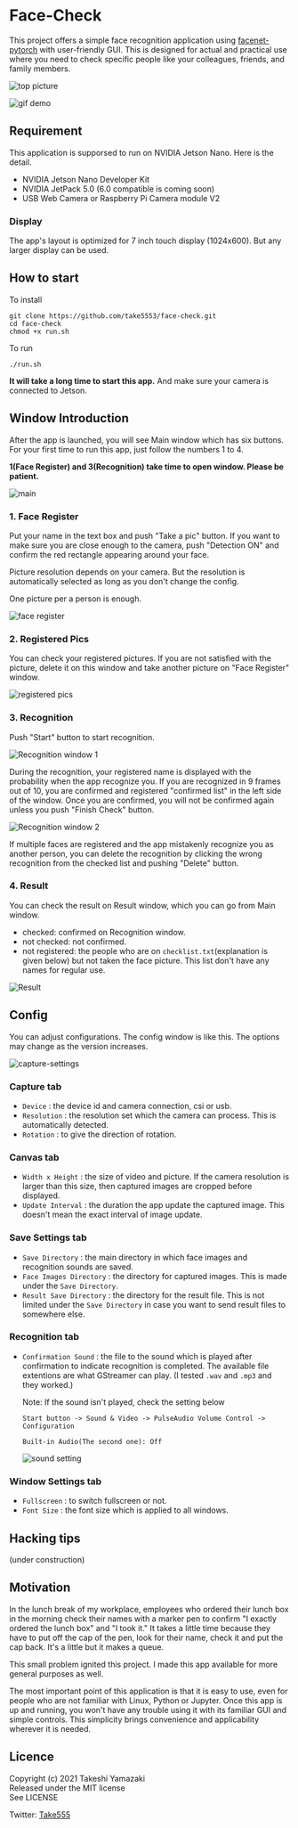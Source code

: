 # Face-Check

This project offers a simple face recognition application using [facenet-pytorch](https://github.com/timesler/facenet-pytorch) with user-friendly GUI. This is designed for actual and practical use where you need to check specific people like your colleagues, friends, and family members.

![top picture](pic/top.jpg)

![gif demo](pic/gif-demo.gif)

## Requirement

This application is supporsed to run on NVIDIA Jetson Nano. Here is the detail.

* NVIDIA Jetson Nano Developer Kit
* NVIDIA JetPack 5.0 (6.0 compatible is coming soon)
* USB Web Camera or Raspberry Pi Camera module V2

### Display

The app's layout is optimized for 7 inch touch display (1024x600). But any larger display can be used.

## How to start

To install

~~~
git clone https://github.com/take5553/face-check.git
cd face-check
chmod +x run.sh
~~~

To run

~~~
./run.sh
~~~

**It will take a long time to start this app.** And make sure your camera is connected to Jetson.

## Window Introduction

After the app is launched, you will see Main window which has six buttons. For your first time to run this app, just follow the numbers 1 to 4.

**1(Face Register) and 3(Recognition) take time to open window. Please be patient.**

![main](pic/main.png)

### 1. Face Register

Put your name in the text box and push "Take a pic" button. If you want to make sure you are close enough to the camera, push "Detection ON" and confirm the red rectangle appearing around your face.

Picture resolution depends on your camera. But the resolution is automatically selected as long as you don't change the config.

One picture per a person is enough.

![face register](pic/face-register.png)

### 2. Registered Pics

You can check your registered pictures. If you are not satisfied with the picture, delete it on this window and take another picture on "Face Register" window.

![registered pics](pic/registered-pics.png)

### 3. Recognition

Push "Start" button to start recognition.

![Recognition window 1](pic/recognition0.png)

During the recognition, your registered name is displayed with the probability when the app recognize you. If you are recognized in 9 frames out of 10, you are confirmed and registered "confirmed list" in the left side of the window. Once you are confirmed, you will not be confirmed again unless you push "Finish Check" button.

![Recognition window 2](pic/recognition.png)

If multiple faces are registered and the app mistakenly recognize you as another person, you can delete the recognition by clicking the wrong recognition from the checked list and pushing "Delete" button.

### 4. Result

You can check the result on Result window, which you can go from Main window.

* checked: confirmed on Recognition window.
* not checked: not confirmed.
* not registered: the people who are on `checklist.txt`(explanation is given below) but not taken the face picture. This list don't have any names for regular use.

![Result](pic/result.png)

## Config

You can adjust configurations. The config window is like this. The options may change as the version increases.

![capture-settings](pic/config-capture.png)

### Capture tab

* `Device` : the device id and camera connection, csi or usb.
* `Resolution` : the resolution set which the camera can process. This is automatically detected.
* `Rotation` : to give the direction of rotation.

### Canvas tab

* `Width x Height` : the size of video and picture. If the camera resolution is larger than this size, then captured images are cropped before displayed.
* `Update Interval` : the duration the app update the captured image. This doesn't mean the exact interval of image update.

### Save Settings tab

* `Save Directory` : the main directory in which  face images and recognition sounds are saved.
* `Face Images Directory` : the directory for captured images. This is made under the `Save Directory`.
* `Result Save Directory` : the directory for the result file. This is not limited under the `Save Directory` in case you want to send result files to somewhere else.

### Recognition tab

* `Confirmation Sound` : the file to the sound which is played after confirmation to indicate recognition is completed. The available file extentions are what GStreamer can play. (I tested `.wav` and `.mp3` and they worked.)

  Note: If the sound isn't played, check the setting below
  ~~~
  Start button -> Sound & Video -> PulseAudio Volume Control -> Configuration

  Built-in Audio(The second one): Off
  ~~~

  ![sound setting](pic/sound-setting.png)

### Window Settings tab

* `Fullscreen` : to switch fullscreen or not.
* `Font Size` : the font size which is applied to all windows.

## Hacking tips

(under construction)

## Motivation

In the lunch break of my workplace, employees who ordered their lunch box in the morning check their names with a marker pen to confirm "I exactly ordered the lunch box" and "I took it." It takes a little time because they have to put off the cap of the pen, look for their name, check it and put the cap back. It's a little but it makes a queue.

This small problem ignited this project. I made this app available for more general purposes as well.

The most important point of this application is that it is easy to use, even for people who are not familiar with Linux, Python or Jupyter. Once this app is up and running, you won't have any trouble using it with its familiar GUI and simple controls. This simplicity brings convenience and applicability wherever it is needed.

## Licence

Copyright (c) 2021 Takeshi Yamazaki  
Released under the MIT license  
See LICENSE

Twitter: [Take555](https://twitter.com/Tak5553)